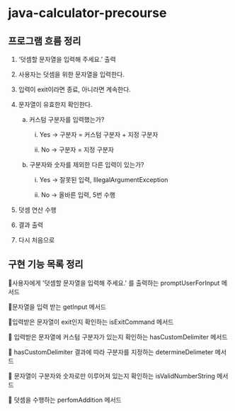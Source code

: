 # java-calculator-precourse

## 프로그램 흐름 정리

1. ‘덧셈할 문자열을 입력해 주세요.’ 출력

2. 사용자는 덧셈을 위한 문자열을 입력한다.

3. 입력이 exit이라면 종료, 아니라면 계속한다.

4. 문자열이 유효한지 확인한다.

&emsp;&emsp; a. 커스텀 구분자를 입력했는가?

&emsp;&emsp;&emsp;&emsp;  i. Yes -> 구분자 = 커스텀 구분자 + 지정 구분자

&emsp;&emsp;&emsp;&emsp; ii. No -> 구분자 = 지정 구분자

&emsp;&emsp; b. 구분자와 숫자를 제외한 다른 입력이 있는가?
   
&emsp;&emsp;&emsp;&emsp; i. Yes -> 잘못된 입력, IllegalArgumentException

&emsp;&emsp;&emsp;&emsp; ii. No -> 올바른 입력, 5번 수행 

5. 덧셈 연산 수행

6. 결과 출력

7. 다시 처음으로


## 구현 기능 목록 정리

🔸사용자에게 '덧셈할 문자열을 입력해 주세요.' 를 출력하는 promptUserForInput 메서드

🔸문자열을 입력 받는 getInput 메서드

🔸입력받은 문자열이 exit인지 확인하는 isExitCommand 메서드

🔸 입력받은 문자열에 커스텀 구분자가 있는지 확인하는 hasCustomDelimiter 메서드

🔸 hasCustomDelimiter 결과에 따라 구분자를 지정하는 determineDelimeter 메서드

🔸 문자열이 구분자와 숫자로만 이루어져 있는지 확인하는 isValidNumberString 메서드

🔸 덧셈을 수행하는 perfomAddition 메서드
 
